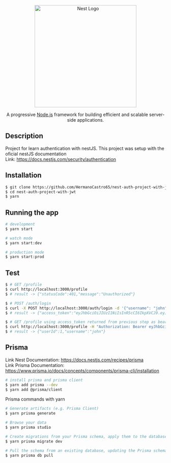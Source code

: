 <p align="center">
  <a href="http://nestjs.com/" target="blank"><img src="https://nestjs.com/img/logo_text.svg" width="320" alt="Nest Logo" /></a>
</p>

[circleci-image]: https://img.shields.io/circleci/build/github/nestjs/nest/master?token=abc123def456
[circleci-url]: https://circleci.com/gh/nestjs/nest

  <p align="center">A progressive <a href="http://nodejs.org" target="_blank">Node.js</a> framework for building efficient and scalable server-side applications.</p>
    <p align="center">

## Description

Project for learn authentication with nestJS. This project was setup with the oficial nestJS documentation\
Link: https://docs.nestjs.com/security/authentication

## Installation

```bash
$ git clone https://github.com/HermanoCastro65/nest-auth-project-with-jwt.git
$ cd nest-auth-project-with-jwt
$ yarn
```

## Running the app

```bash
# development
$ yarn start

# watch mode
$ yarn start:dev

# production mode
$ yarn start:prod
```

## Test

```bash
$ # GET /profile
$ curl http://localhost:3000/profile
$ # result -> {"statusCode":401,"message":"Unauthorized"}

$ # POST /auth/login
$ curl -X POST http://localhost:3000/auth/login -d '{"username": "john", "password": "changeme"}' -H "Content-Type: application/json"
$ # result -> {"access_token":"eyJhbGciOiJIUzI1NiIsInR5cCI6IkpXVCJ9.eyJ1c2Vybm... }

$ # GET /profile using access_token returned from previous step as bearer code
$ curl http://localhost:3000/profile -H "Authorization: Bearer eyJhbGciOiJIUzI1NiIsInR5cCI6IkpXVCJ9.eyJ1c2Vybm..."
$ # result -> {"userId":1,"username":"john"}
```

## Prisma

Link Nest Documentation: https://docs.nestjs.com/recipes/prisma \
Link Prisma Documentation: https://www.prisma.io/docs/concepts/components/prisma-cli/installation

```bash
# install prisma and prisma client
$ yarn add prisma --dev
$ yarn add @prisma/client
```

Prisma commands with yarn

```bash
# Generate artifacts (e.g. Prisma Client)
$ yarn prisma generate

# Browse your data
$ yarn prisma studio

# Create migrations from your Prisma schema, apply them to the database, generate artifacts (e.g. Prisma Client)
$ yarn prisma migrate dev

# Pull the schema from an existing database, updating the Prisma schema
$ yarn prisma db pull
```
